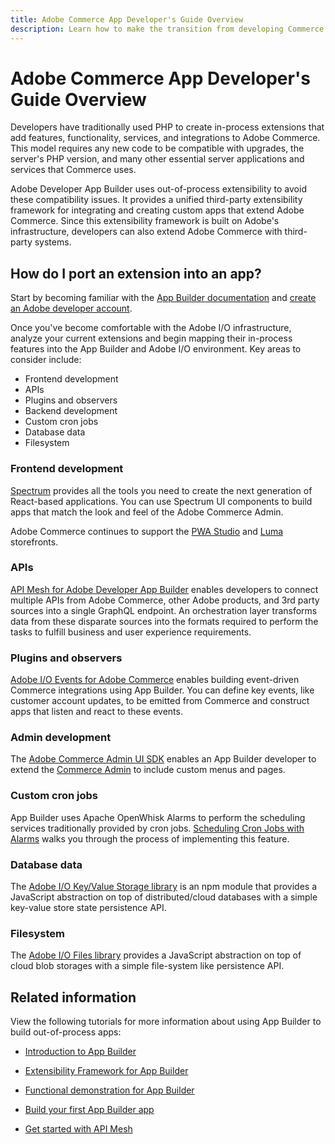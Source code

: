 ```yaml
---
title: Adobe Commerce App Developer's Guide Overview
description: Learn how to make the transition from developing Commerce PHP extensions to developing Out-of-Process apps.
---
```


# Adobe Commerce App Developer's Guide Overview

Developers have traditionally used PHP to create in-process extensions that add features, functionality, services, and integrations to Adobe Commerce. This model requires any new code to be compatible with upgrades, the server's PHP version, and many other essential server applications and services that Commerce uses.

Adobe Developer App Builder uses out-of-process extensibility to avoid these compatibility issues. It provides a unified third-party extensibility framework for integrating and creating custom apps that extend Adobe Commerce. Since this extensibility framework is built on Adobe's infrastructure, developers can also extend Adobe Commerce with third-party systems.

## How do I port an extension into an app?

Start by becoming familiar with the [App Builder documentation](https://developer.adobe.com/app-builder/docs/overview/) and [create an Adobe developer account](https://developer.adobe.com/app-builder/docs/overview/getting_access/).

Once you've become comfortable with the Adobe I/O infrastructure, analyze  your current extensions and begin mapping their in-process features into the App Builder and Adobe I/O environment. Key areas to consider include:

*  Frontend development
*  APIs
*  Plugins and observers
*  Backend development
*  Custom cron jobs
*  Database data
*  Filesystem

### Frontend development

[Spectrum](https://spectrum.adobe.com/page/principles/) provides all the tools you need to create the next generation of React-based applications. You can use Spectrum UI components to build apps that match the look and feel of the Adobe Commerce Admin.

<InlineAlert variant="info" slots="text"/>

Adobe Commerce continues to support the [PWA Studio](https://developer.adobe.com/commerce/pwa-studio/) and [Luma](https://developer.adobe.com/commerce/frontend-core/) storefronts.

### APIs

[API Mesh for Adobe Developer App Builder](https://developer.adobe.com/graphql-mesh-gateway/) enables developers to connect multiple APIs from Adobe Commerce, other Adobe products, and 3rd party sources into a single GraphQL endpoint. An orchestration layer transforms data from these disparate sources into the formats required to perform the tasks to fulfill business and user experience requirements.

### Plugins and observers

[Adobe I/O Events for Adobe Commerce](../events/index.md) enables building event-driven Commerce integrations using App Builder. You can define key events, like customer account updates, to be emitted from Commerce and construct apps that listen and react to these events.

### Admin development

The [Adobe Commerce Admin UI SDK](../admin-ui-sdk/index.md) enables an App Builder developer to extend the [Commerce Admin](https://experienceleague.adobe.com/docs/commerce-admin/start/admin/admin.html) to include custom menus and pages.

### Custom cron jobs

App Builder uses Apache OpenWhisk Alarms to perform the scheduling services traditionally provided by cron jobs. [Scheduling Cron Jobs with Alarms](https://developer.adobe.com/app-builder/docs/resources/cron-jobs/) walks you through the process of implementing this feature.

### Database data

The [Adobe I/O Key/Value Storage library](https://github.com/adobe/aio-lib-state) is an npm module that provides a JavaScript abstraction on top of distributed/cloud databases with a simple key-value store state persistence API.

### Filesystem

The [Adobe I/O Files library](https://github.com/adobe/aio-lib-state) provides a JavaScript abstraction on top of cloud blob storages with a simple file-system like persistence API.

## Related information

View the following tutorials for more information about using App Builder to build out-of-process apps:

*  [Introduction to App Builder](https://experienceleague.adobe.com/docs/commerce-learn/tutorials/adobe-developer-app-builder/introduction-to-app-builder.html)

*  [Extensibility Framework for App Builder](https://experienceleague.adobe.com/docs/commerce-learn/tutorials/adobe-developer-app-builder/extensibility-framework-commerce-eventing.html)

*  [Functional demonstration for App Builder](https://experienceleague.adobe.com/docs/commerce-learn/tutorials/adobe-developer-app-builder/app-builder-functional-demonstration.html)

*  [Build your first App Builder app](https://experienceleague.adobe.com/docs/commerce-learn/tutorials/adobe-developer-app-builder/first-app/overview.html)

*  [Get started with API Mesh](https://experienceleague.adobe.com/docs/commerce-learn/tutorials/adobe-developer-app-builder/api-mesh/getting-started-api-mesh.html)
